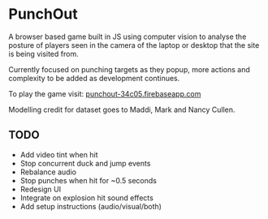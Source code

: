 # PunchOut

A browser based game built in JS using computer vision to analyse the posture of players seen in the camera of the laptop or desktop that the site is being visited from. 

Currently focused on punching targets as they popup, more actions and complexity to be added as development continues.

To play the game visit: [punchout-34c05.firebaseapp.com](https://punchout-34c05.firebaseapp.com/)

Modelling credit for dataset goes to Maddi, Mark and Nancy Cullen.

## TODO
* Add video tint when hit
* Stop concurrent duck and jump events
* Rebalance audio
* Stop punches when hit for ~0.5 seconds
* Redesign UI
* Integrate on explosion hit sound effects
* Add setup instructions (audio/visual/both)
